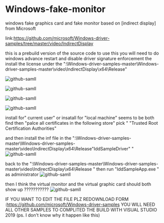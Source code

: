 # Windows-fake-monitor
windows fake graphics card and fake monitor based on [indirect display] from Microsoft 

link:https://github.com/microsoft/Windows-driver-samples/tree/master/video/IndirectDisplay

this is a prebuild version of the source code 
to use this you will need to do windows advance restart and disable driver signature enforcement 
the install the license under the ":\Windows-driver-samples-master\Windows-driver-samples-master\video\IndirectDisplay\x64\Release"

![github-samll](https://cdn.discordapp.com/attachments/857047152684564523/957827310361391114/unknown.png)

![github-samll](https://cdn.discordapp.com/attachments/857047152684564523/957827744962584627/unknown.png)

![github-samll](https://cdn.discordapp.com/attachments/857047152684564523/957827997354831872/unknown.png)

![github-samll](https://cdn.discordapp.com/attachments/857047152684564523/957828068678963230/unknown.png)

install for" current user" or insatall for "local machine" seems to be both find then "palce all certificates in the following store" pick "  "Trusted Root Certification Authorities" 



and then install the inf file in the ":\Windows-driver-samples-master\Windows-driver-samples-master\video\IndirectDisplay\x64\Release\"IddSampleDriver" "
![github-samll](https://cdn.discordapp.com/attachments/857047152684564523/957828311415922698/unknown.png)

back to the ":\Windows-driver-samples-master\Windows-driver-samples-master\video\IndirectDisplay\x64\Release " then run "IddSampleApp.exe " as administrator
![github-samll](https://cdn.discordapp.com/attachments/857047152684564523/957828511287107654/unknown.png)



then I think the virtual monitor and the virtual graphic card should both show up ???????????
![github-samll](https://cdn.discordapp.com/attachments/857047152684564523/957456110481186936/unknown.png)


IF YOU WANT TO EDIT THE FILE PLZ REDOWNLOAD FORM :https://github.com/microsoft/Windows-driver-samples YOU WILL NEED ALL OTHER SAMPLES TO COMPLITED THE BUILD WITH VISUAL STUDIO 
2019 (ps. I don't know why it happen like this)

